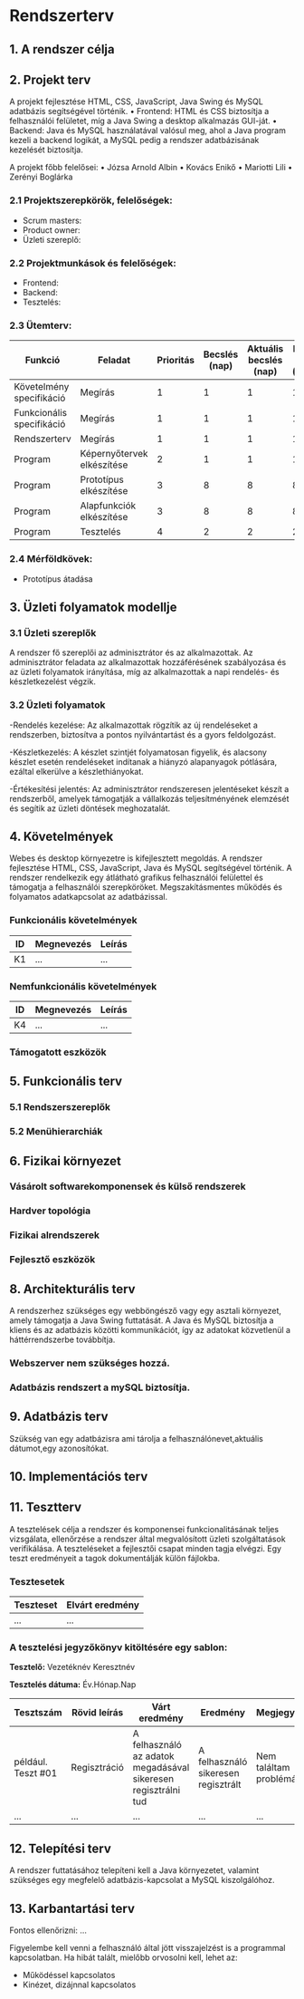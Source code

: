 # Rendszerterv
## 1. A rendszer célja

## 2. Projekt terv
A projekt fejlesztése HTML, CSS, JavaScript, Java Swing és MySQL adatbázis segítségével történik.
 •	Frontend: HTML és CSS biztosítja a felhasználói felületet, míg a Java Swing a desktop alkalmazás GUI-ját.
 •	Backend: Java és MySQL használatával valósul meg, ahol a Java program kezeli a backend logikát, a MySQL pedig a rendszer adatbázisának kezelését biztosítja.

A projekt főbb felelősei:
 •	Józsa Arnold Albin
 •	Kovács Enikő
 •	Mariotti Lili
 •	Zerényi Boglárka

### 2.1 Projektszerepkörök, felelőségek:
   * Scrum masters:
   * Product owner: 
   * Üzleti szereplő:
     
### 2.2 Projektmunkások és felelőségek:
   * Frontend:
   * Backend:
   * Tesztelés:
     
### 2.3 Ütemterv:

|Funkció                  | Feladat                                | Prioritás | Becslés (nap) | Aktuális becslés (nap) | Eltelt idő (nap) | Becsült idő (nap) |
|-------------------------|----------------------------------------|-----------|---------------|------------------------|------------------|---------------------|
|Követelmény specifikáció |Megírás                                 |         1 |             1 |                      1 |                1 |                   1 |             
|Funkcionális specifikáció|Megírás                                 |         1 |             1 |                      1 |                1 |                   1 |
|Rendszerterv             |Megírás                                 |         1 |             1 |                      1 |                1 |                   1 |
|Program                  |Képernyőtervek elkészítése              |         2 |             1 |                      1 |                1 |                   1 |
|Program                  |Prototípus elkészítése                  |         3 |             8 |                      8 |                8 |                   8 |
|Program                  |Alapfunkciók elkészítése                |         3 |             8 |                      8 |                8 |                   8 |
|Program                  |Tesztelés                               |         4 |             2 |                      2 |                2 |                   2 |

### 2.4 Mérföldkövek:
   * Prototípus átadása

## 3. Üzleti folyamatok modellje

### 3.1 Üzleti szereplők
A rendszer fő szereplői az adminisztrátor és az alkalmazottak. Az adminisztrátor feladata az alkalmazottak hozzáférésének szabályozása és az üzleti folyamatok irányítása, míg az alkalmazottak a napi rendelés- és készletkezelést végzik.
### 3.2 Üzleti folyamatok
-Rendelés kezelése: Az alkalmazottak rögzítik az új rendeléseket a rendszerben, biztosítva a pontos nyilvántartást és a gyors feldolgozást.

-Készletkezelés: A készlet szintjét folyamatosan figyelik, és alacsony készlet esetén rendeléseket indítanak a hiányzó alapanyagok pótlására, ezáltal elkerülve a készlethiányokat.

-Értékesítési jelentés: Az adminisztrátor rendszeresen jelentéseket készít a rendszerből, amelyek támogatják a vállalkozás teljesítményének elemzését és segítik az üzleti döntések meghozatalát.

## 4. Követelmények
Webes és desktop környezetre is kifejlesztett megoldás.
A rendszer fejlesztése HTML, CSS, JavaScript, Java és MySQL segítségével
történik.
A rendszer rendelkezik egy átlátható grafikus felhasználói felülettel és támogatja a
felhasználói szerepköröket.
Megszakításmentes működés és folyamatos adatkapcsolat az adatbázissal.

### Funkcionális követelmények

| ID | Megnevezés | Leírás |
| --- | --- | --- |
| K1 | ... | ... |

### Nemfunkcionális követelmények

| ID | Megnevezés | Leírás |
| --- | --- | --- |
| K4 | ... | ... |

### Támogatott eszközök

## 5. Funkcionális terv

### 5.1 Rendszerszereplők

### 5.2 Menühierarchiák

## 6. Fizikai környezet

### Vásárolt softwarekomponensek és külső rendszerek

### Hardver topológia

### Fizikai alrendszerek

### Fejlesztő eszközök


## 8. Architekturális terv
A rendszerhez szükséges egy webböngésző vagy egy asztali környezet, amely támogatja a
Java Swing futtatását. A Java és MySQL biztosítja a kliens és az adatbázis közötti
kommunikációt, így az adatokat közvetlenül a háttérrendszerbe továbbítja.

### Webszerver nem szükséges hozzá.

### Adatbázis rendszert a mySQL biztosítja.

## 9. Adatbázis terv
Szükség van egy adatbázisra ami tárolja a felhasználónevet,aktuális dátumot,egy azonosítókat.

## 10. Implementációs terv

## 11. Tesztterv

A tesztelések célja a rendszer és komponensei funkcionalitásának teljes vizsgálata,
ellenőrzése a rendszer által megvalósított üzleti szolgáltatások verifikálása.
A teszteléseket a fejlesztői csapat minden tagja elvégzi.
Egy teszt eredményeit a tagok dokumentálják külön fájlokba.

### Tesztesetek

 | Teszteset | Elvárt eredmény | 
 |-----------|-----------------| 
 | ... | ... |

### A tesztelési jegyzőkönyv kitöltésére egy sablon:

**Tesztelő:** Vezetéknév Keresztnév

**Tesztelés dátuma:** Év.Hónap.Nap

Tesztszám | Rövid leírás | Várt eredmény | Eredmény | Megjegyzés
----------|--------------|---------------|----------|-----------
például. Teszt #01 | Regisztráció | A felhasználó az adatok megadásával sikeresen regisztrálni tud  | A felhasználó sikeresen regisztrált | Nem találtam problémát.
... | ... | ... | ... | ...

## 12. Telepítési terv
A rendszer futtatásához telepíteni kell a Java környezetet, valamint szükséges egy megfelelő
adatbázis-kapcsolat a MySQL kiszolgálóhoz.

## 13. Karbantartási terv

Fontos ellenőrizni:
...

Figyelembe kell venni a felhasználó által jött visszajelzést is a programmal kapcsolatban.
Ha hibát talált, mielőbb orvosolni kell, lehet az:
*	Működéssel kapcsolatos
*	Kinézet, dizájnnal kapcsolatos
